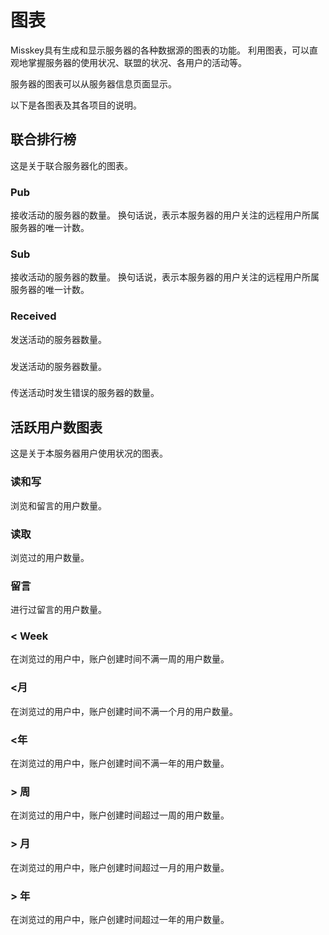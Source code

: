 # 图表

Misskey具有生成和显示服务器的各种数据源的图表的功能。
利用图表，可以直观地掌握服务器的使用状况、联盟的状况、各用户的活动等。

服务器的图表可以从服务器信息页面显示。

以下是各图表及其各项目的说明。

## 联合排行榜

这是关于联合服务器化的图表。

### Pub

接收活动的服务器的数量。
换句话说，表示本服务器的用户关注的远程用户所属服务器的唯一计数。

### Sub

接收活动的服务器的数量。
换句话说，表示本服务器的用户关注的远程用户所属服务器的唯一计数。

### Received

发送活动的服务器数量。

###

发送活动的服务器数量。

###

传送活动时发生错误的服务器的数量。

## 活跃用户数图表

这是关于本服务器用户使用状况的图表。

### 读和写

浏览和留言的用户数量。

### 读取

浏览过的用户数量。

### 留言

进行过留言的用户数量。

### < Week

在浏览过的用户中，账户创建时间不满一周的用户数量。

### <月

在浏览过的用户中，账户创建时间不满一个月的用户数量。

### <年

在浏览过的用户中，账户创建时间不满一年的用户数量。

### > 周

在浏览过的用户中，账户创建时间超过一周的用户数量。

### > 月

在浏览过的用户中，账户创建时间超过一月的用户数量。

### > 年

在浏览过的用户中，账户创建时间超过一年的用户数量。
